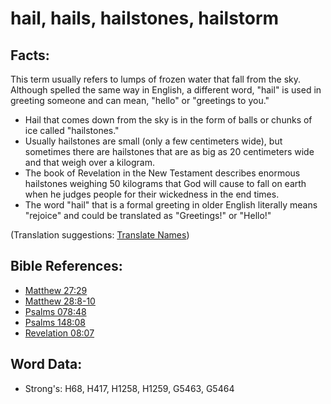 # hail, hails, hailstones, hailstorm #

## Facts: ##

This term usually refers to lumps of frozen water that fall from the sky. Although spelled the same way in English, a different word, "hail" is used in greeting someone and can mean, "hello" or "greetings to you."

* Hail that comes down from the sky is in the form of balls or chunks of ice called "hailstones."
* Usually hailstones are small (only a few centimeters wide), but sometimes there are hailstones that are as big as 20 centimeters wide and that weigh over a kilogram.
* The book of Revelation in the New Testament describes enormous hailstones weighing 50 kilograms that God will cause to fall on earth when he judges people for their wickedness in the end times.
* The word "hail" that is a formal greeting in older English literally means "rejoice" and could be translated as "Greetings!" or "Hello!" 

(Translation suggestions: [Translate Names](rc://en/ta/man/translate/translate-names))

## Bible References: ##

* [Matthew 27:29](rc://en/tn/help/mat/27/29)
* [Matthew 28:8-10](rc://en/tn/help/mat/28/08)
* [Psalms 078:48](rc://en/tn/help/psa/078/48)
* [Psalms 148:08](rc://en/tn/help/psa/148/08)
* [Revelation 08:07](rc://en/tn/help/rev/08/07)

## Word Data: ##

* Strong's: H68, H417, H1258, H1259, G5463, G5464

